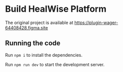 
  # Build HealWise Platform
  
  The original project is available at https://plugin-wager-64408428.figma.site
  
  ## Running the code

  Run `npm i` to install the dependencies.

  Run `npm run dev` to start the development server.
  
